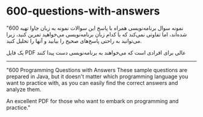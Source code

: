 # 600-questions-with-answers


"600 نمونه سوال برنامه‌نویسی همراه با پاسخ
این سوالات نمونه به زبان جاوا تهیه شده‌اند، اما تفاوتی نمی‌کند که با کدام زبان برنامه‌نویسی می‌خواهید تمرین کنید، زیرا می‌توانید به راحتی پاسخ‌های صحیح را بیابید و آنها را تحلیل کنید.

یک فایل PDF عالی برای افرادی است که می‌خواهند به برنامه‌نویسی دست پیدا کنند 
__________________________________________________

"600 Programming Questions with Answers
These sample questions are prepared in Java, but it doesn't matter which programming language you want to practice with, as you can easily find the correct answers and analyze them.

An excellent PDF for those who want to embark on programming and practice."
